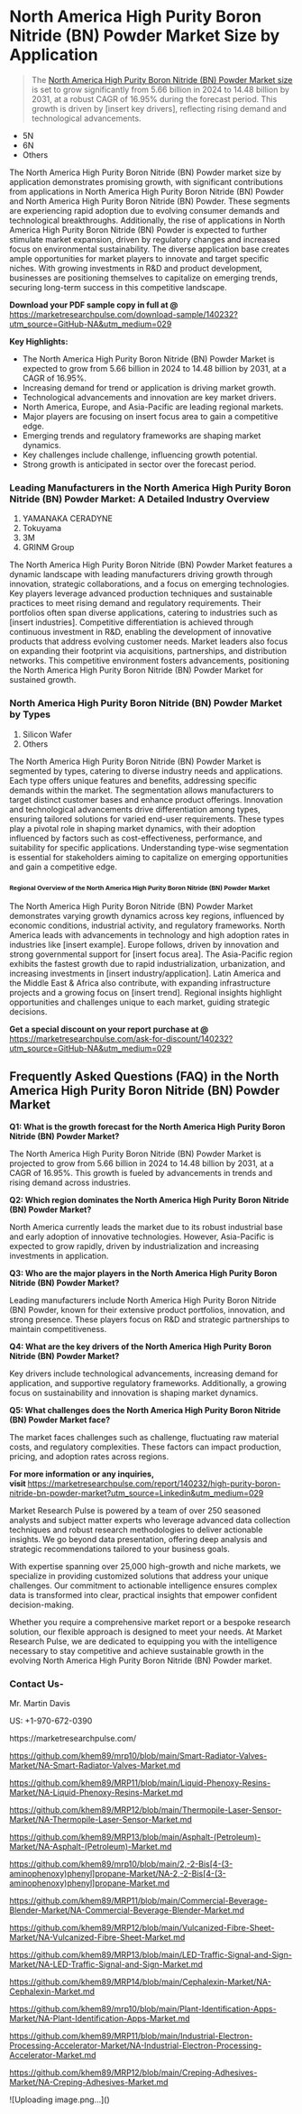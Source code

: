 <h1>North America High Purity Boron Nitride (BN) Powder Market&nbsp;Size by Application</h1><blockquote><p>The <a href="https://marketresearchpulse.com/download-sample/140232?utm_source=GitHub-NA&amp;utm_medium=029">North America High Purity Boron Nitride (BN) Powder Market size</a> is set to grow significantly from 5.66 billion in 2024 to 14.48 billion by 2031, at a robust CAGR of 16.95% during the forecast period. This growth is driven by [insert key drivers], reflecting rising demand and technological advancements.</p></blockquote><ul><li>5N<li> 6N<li> Others</li></ul><p>The North America High Purity Boron Nitride (BN) Powder market size by application demonstrates promising growth, with significant contributions from applications in North America High Purity Boron Nitride (BN) Powder and North America High Purity Boron Nitride (BN) Powder. These segments are experiencing rapid adoption due to evolving consumer demands and technological breakthroughs. Additionally, the rise of applications in North America High Purity Boron Nitride (BN) Powder is expected to further stimulate market expansion, driven by regulatory changes and increased focus on environmental sustainability. The diverse application base creates ample opportunities for market players to innovate and target specific niches. With growing investments in R&D and product development, businesses are positioning themselves to capitalize on emerging trends, securing long-term success in this competitive landscape.</p><p><strong>Download your PDF sample copy in full at @ </strong><a href="https://marketresearchpulse.com/download-sample/140232?utm_source=GitHub-NA&amp;utm_medium=029">https://marketresearchpulse.com/download-sample/140232?utm_source=GitHub-NA&amp;utm_medium=029</a></p><p><strong>Key Highlights: </strong></p><ul><li>The North America High Purity Boron Nitride (BN) Powder Market is expected to grow from 5.66 billion in 2024 to 14.48 billion by 2031, at a CAGR of 16.95%.</li><li>Increasing demand for trend or application is driving market growth.</li><li>Technological advancements and innovation are key market drivers.</li><li>North America, Europe, and Asia-Pacific are leading regional markets.</li><li>Major players are focusing on insert focus area to gain a competitive edge.</li><li>Emerging trends and regulatory frameworks are shaping market dynamics.</li><li>Key challenges include challenge, influencing growth potential.</li><li>Strong growth is anticipated in sector over the forecast period.</li></ul><h3>Leading Manufacturers in the North America High Purity Boron Nitride (BN) Powder Market: A Detailed Industry Overview</h3><ol><li>YAMANAKA CERADYNE</li><li>Tokuyama</li><li>3M</li><li>GRINM Group</li></ol><div class="flex max-w-full flex-col flex-grow"><div class="min-h-8 text-message flex w-full flex-col items-end gap-2 whitespace-normal break-words [.text-message+&amp;]:mt-5" dir="auto" data-message-author-role="assistant" data-message-id="fd8432e4-4910-450d-b182-61b7bfb0a01f" data-message-model-slug="gpt-4o"><div class="flex w-full flex-col gap-1 empty:hidden first:pt-[3px]"><div class="markdown prose w-full break-words dark:prose-invert light"><p>The North America High Purity Boron Nitride (BN) Powder Market features a dynamic landscape with leading manufacturers driving growth through innovation, strategic collaborations, and a focus on emerging technologies. Key players leverage advanced production techniques and sustainable practices to meet rising demand and regulatory requirements. Their portfolios often span diverse applications, catering to industries such as [insert industries]. Competitive differentiation is achieved through continuous investment in R&amp;D, enabling the development of innovative products that address evolving customer needs. Market leaders also focus on expanding their footprint via acquisitions, partnerships, and distribution networks. This competitive environment fosters advancements, positioning the North America High Purity Boron Nitride (BN) Powder Market for sustained growth.</p></div></div></div></div><h3>North America High Purity Boron Nitride (BN) Powder Market by Types</h3><ol><li>Silicon Wafer<li> Others</li></ol><div class="flex max-w-full flex-col flex-grow"><div class="min-h-8 text-message flex w-full flex-col items-end gap-2 whitespace-normal break-words [.text-message+&amp;]:mt-5" dir="auto" data-message-author-role="assistant" data-message-id="084470be-0bb7-4664-bddf-5156b4f41249" data-message-model-slug="gpt-4o-mini"><div class="flex w-full flex-col gap-1 empty:hidden first:pt-[3px]"><div class="markdown prose w-full break-words dark:prose-invert light"><p>The North America High Purity Boron Nitride (BN) Powder Market is segmented by types, catering to diverse industry needs and applications. Each type offers unique features and benefits, addressing specific demands within the market. The segmentation allows manufacturers to target distinct customer bases and enhance product offerings. Innovation and technological advancements drive differentiation among types, ensuring tailored solutions for varied end-user requirements. These types play a pivotal role in shaping market dynamics, with their adoption influenced by factors such as cost-effectiveness, performance, and suitability for specific applications. Understanding type-wise segmentation is essential for stakeholders aiming to capitalize on emerging opportunities and gain a competitive edge.</p></div></div></div></div><h3><span style="font-size: 11px;">Regional Overview of the North America High Purity Boron Nitride (BN) Powder Market</span></h3><div class="flex max-w-full flex-col flex-grow"><div class="min-h-8 text-message flex w-full flex-col items-end gap-2 whitespace-normal break-words [.text-message+&amp;]:mt-5" dir="auto" data-message-author-role="assistant" data-message-id="e9038762-ce64-4e30-91c9-9bd413514231" data-message-model-slug="gpt-4o-mini"><div class="flex w-full flex-col gap-1 empty:hidden first:pt-[3px]"><div class="markdown prose w-full break-words dark:prose-invert light"><p>The North America High Purity Boron Nitride (BN) Powder Market demonstrates varying growth dynamics across key regions, influenced by economic conditions, industrial activity, and regulatory frameworks. North America leads with advancements in technology and high adoption rates in industries like [insert example]. Europe follows, driven by innovation and strong governmental support for [insert focus area]. The Asia-Pacific region exhibits the fastest growth due to rapid industrialization, urbanization, and increasing investments in [insert industry/application]. Latin America and the Middle East &amp; Africa also contribute, with expanding infrastructure projects and a growing focus on [insert trend]. Regional insights highlight opportunities and challenges unique to each market, guiding strategic decisions.</p></div></div></div></div><p><strong>Get a special discount on your report purchase at @ </strong><a href="https://marketresearchpulse.com/ask-for-discount/140232?utm_source=GitHub-NA&amp;utm_medium=029">https://marketresearchpulse.com/ask-for-discount/140232?utm_source=GitHub-NA&amp;utm_medium=029</a></p><h2>Frequently Asked Questions (FAQ) in the North America High Purity Boron Nitride (BN) Powder Market</h2><p><strong>Q1: What is the growth forecast for the North America High Purity Boron Nitride (BN) Powder Market?</strong></p><p>The North America High Purity Boron Nitride (BN) Powder Market is projected to grow from 5.66 billion in 2024 to 14.48 billion by 2031, at a CAGR of 16.95%. This growth is fueled by advancements in trends and rising demand across industries.</p><p><strong>Q2: Which region dominates the North America High Purity Boron Nitride (BN) Powder Market?</strong></p><p>North America currently leads the market due to its robust industrial base and early adoption of innovative technologies. However, Asia-Pacific is expected to grow rapidly, driven by industrialization and increasing investments in application.</p><p><strong>Q3: Who are the major players in the North America High Purity Boron Nitride (BN) Powder Market?</strong></p><p>Leading manufacturers include North America High Purity Boron Nitride (BN) Powder, known for their extensive product portfolios, innovation, and strong presence. These players focus on R&amp;D and strategic partnerships to maintain competitiveness.</p><p><strong>Q4: What are the key drivers of the North America High Purity Boron Nitride (BN) Powder Market?</strong></p><p>Key drivers include technological advancements, increasing demand for application, and supportive regulatory frameworks. Additionally, a growing focus on sustainability and innovation is shaping market dynamics.</p><p><strong>Q5: What challenges does the North America High Purity Boron Nitride (BN) Powder Market face?</strong></p><p>The market faces challenges such as challenge, fluctuating raw material costs, and regulatory complexities. These factors can impact production, pricing, and adoption rates across regions.</p><p><strong>For more information or any inquiries, visit&nbsp;</strong><a href="https://marketresearchpulse.com/report/140232/high-purity-boron-nitride-bn-powder-market?utm_source=Linkedin&utm_medium=029">https://marketresearchpulse.com/report/140232/high-purity-boron-nitride-bn-powder-market?utm_source=Linkedin&utm_medium=029</a></p><p>Market Research Pulse is powered by a team of over 250 seasoned analysts and subject matter experts who leverage advanced data collection techniques and robust research methodologies to deliver actionable insights. We go beyond data presentation, offering deep analysis and strategic recommendations tailored to your business goals.</p><p>With expertise spanning over 25,000 high-growth and niche markets, we specialize in providing customized solutions that address your unique challenges. Our commitment to actionable intelligence ensures complex data is transformed into clear, practical insights that empower confident decision-making.</p><p>Whether you require a comprehensive market report or a bespoke research solution, our flexible approach is designed to meet your needs. At Market Research Pulse, we are dedicated to equipping you with the intelligence necessary to stay competitive and achieve sustainable growth in the evolving North America High Purity Boron Nitride (BN) Powder market.</p><h3><strong>Contact Us-</strong></h3><p>Mr. Martin Davis</p><p>US: +1-970-672-0390</p><p>https://marketresearchpulse.com/</p><p><a href="https://github.com/khem89/mrp10/blob/main/Smart-Radiator-Valves-Market/NA-Smart-Radiator-Valves-Market.md">https://github.com/khem89/mrp10/blob/main/Smart-Radiator-Valves-Market/NA-Smart-Radiator-Valves-Market.md</a></p><p><a href="https://github.com/khem89/MRP11/blob/main/Liquid-Phenoxy-Resins-Market/NA-Liquid-Phenoxy-Resins-Market.md">https://github.com/khem89/MRP11/blob/main/Liquid-Phenoxy-Resins-Market/NA-Liquid-Phenoxy-Resins-Market.md</a></p><p><a href="https://github.com/khem89/MRP12/blob/main/Thermopile-Laser-Sensor-Market/NA-Thermopile-Laser-Sensor-Market.md">https://github.com/khem89/MRP12/blob/main/Thermopile-Laser-Sensor-Market/NA-Thermopile-Laser-Sensor-Market.md</a></p><p><a href="https://github.com/khem89/MRP13/blob/main/Asphalt-(Petroleum)-Market/NA-Asphalt-(Petroleum)-Market.md">https://github.com/khem89/MRP13/blob/main/Asphalt-(Petroleum)-Market/NA-Asphalt-(Petroleum)-Market.md</a></p><p><a href="https://github.com/khem89/mrp10/blob/main/2,-2-Bis[4-(3-aminophenoxy)phenyl]propane-Market/NA-2,-2-Bis[4-(3-aminophenoxy)phenyl]propane-Market.md">https://github.com/khem89/mrp10/blob/main/2,-2-Bis[4-(3-aminophenoxy)phenyl]propane-Market/NA-2,-2-Bis[4-(3-aminophenoxy)phenyl]propane-Market.md</a></p><p><a href="https://github.com/khem89/MRP11/blob/main/Commercial-Beverage-Blender-Market/NA-Commercial-Beverage-Blender-Market.md">https://github.com/khem89/MRP11/blob/main/Commercial-Beverage-Blender-Market/NA-Commercial-Beverage-Blender-Market.md</a></p><p><a href="https://github.com/khem89/MRP12/blob/main/Vulcanized-Fibre-Sheet-Market/NA-Vulcanized-Fibre-Sheet-Market.md">https://github.com/khem89/MRP12/blob/main/Vulcanized-Fibre-Sheet-Market/NA-Vulcanized-Fibre-Sheet-Market.md</a></p><p><a href="https://github.com/khem89/MRP13/blob/main/LED-Traffic-Signal-and-Sign-Market/NA-LED-Traffic-Signal-and-Sign-Market.md">https://github.com/khem89/MRP13/blob/main/LED-Traffic-Signal-and-Sign-Market/NA-LED-Traffic-Signal-and-Sign-Market.md</a></p><p><a href="https://github.com/khem89/MRP14/blob/main/Cephalexin-Market/NA-Cephalexin-Market.md">https://github.com/khem89/MRP14/blob/main/Cephalexin-Market/NA-Cephalexin-Market.md</a></p><p><a href="https://github.com/khem89/mrp10/blob/main/Plant-Identification-Apps-Market/NA-Plant-Identification-Apps-Market.md">https://github.com/khem89/mrp10/blob/main/Plant-Identification-Apps-Market/NA-Plant-Identification-Apps-Market.md</a></p><p><a href="https://github.com/khem89/MRP11/blob/main/Industrial-Electron-Processing-Accelerator-Market/NA-Industrial-Electron-Processing-Accelerator-Market.md">https://github.com/khem89/MRP11/blob/main/Industrial-Electron-Processing-Accelerator-Market/NA-Industrial-Electron-Processing-Accelerator-Market.md</a></p><p><a href="https://github.com/khem89/MRP12/blob/main/Creping-Adhesives-Market/NA-Creping-Adhesives-Market.md">https://github.com/khem89/MRP12/blob/main/Creping-Adhesives-Market/NA-Creping-Adhesives-Market.md</a></p>
![Uploading image.png…]()
